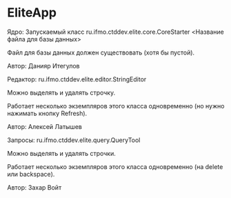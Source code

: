 # EliteApp

Ядро: Запускаемый класс ru.ifmo.ctddev.elite.core.CoreStarter <Название файла для базы данных>

Файл для базы данных должен существовать (хотя бы пустой).

Автор: Данияр Итегулов

Редактор: ru.ifmo.ctddev.elite.editor.StringEditor

Можно выделять и удалять строчку.

Работает несколько экземпляров этого класса одновременно (но нужно нажимать кнопку Refresh).

Автор: Алексей Латышев

Запросы: ru.ifmo.ctddev.elite.query.QueryTool

Можно выделять и удалять строчки.

Работает несколько экземпляров этого класса одновременно (на delete или backspace).

Автор: Захар Войт
